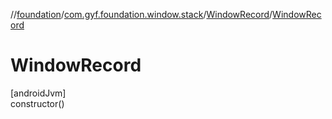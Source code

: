 //[foundation](../../../index.md)/[com.gyf.foundation.window.stack](../index.md)/[WindowRecord](index.md)/[WindowRecord](-window-record.md)

# WindowRecord

[androidJvm]\
constructor()